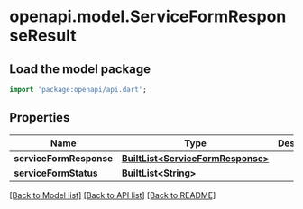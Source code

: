 # openapi.model.ServiceFormResponseResult

## Load the model package
```dart
import 'package:openapi/api.dart';
```

## Properties
Name | Type | Description | Notes
------------ | ------------- | ------------- | -------------
**serviceFormResponse** | [**BuiltList&lt;ServiceFormResponse&gt;**](ServiceFormResponse.md) |  | [optional] 
**serviceFormStatus** | **BuiltList&lt;String&gt;** |  | [optional] 

[[Back to Model list]](../README.md#documentation-for-models) [[Back to API list]](../README.md#documentation-for-api-endpoints) [[Back to README]](../README.md)


